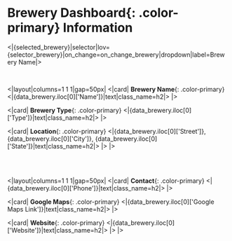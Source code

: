 # **Brewery Dashboard**{: .color-primary} Information

<|{selected_brewery}|selector|lov={selector_brewery}|on_change=on_change_brewery|dropdown|label=Brewery Name|>

<br/>

<|layout|columns=1 1 1|gap=50px|
<|card|
**Brewery Name**{: .color-primary}
<|{data_brewery.iloc[0]['Name']}|text|class_name=h2|>
|>

<|card|
**Brewery Type**{: .color-primary}
<|{data_brewery.iloc[0]['Type']}|text|class_name=h2|>
|>

<|card|
**Location**{: .color-primary}
<|{data_brewery.iloc[0]['Street']}, {data_brewery.iloc[0]['City']}, {data_brewery.iloc[0]['State']}|text|class_name=h2|>
|>
|>

<br/>
<br/>

<|layout|columns=1 1 1|gap=50px|
<|card|
**Contact**{: .color-primary}
<|{data_brewery.iloc[0]['Phone']}|text|class_name=h2|>
|>

<|card|
**Google Maps**{: .color-primary}
<|{data_brewery.iloc[0]['Google Maps Link']}|text|class_name=h2|>
|>

<|card|
**Website**{: .color-primary}
<|{data_brewery.iloc[0]['Website']}|text|class_name=h2|>
|>
|>
